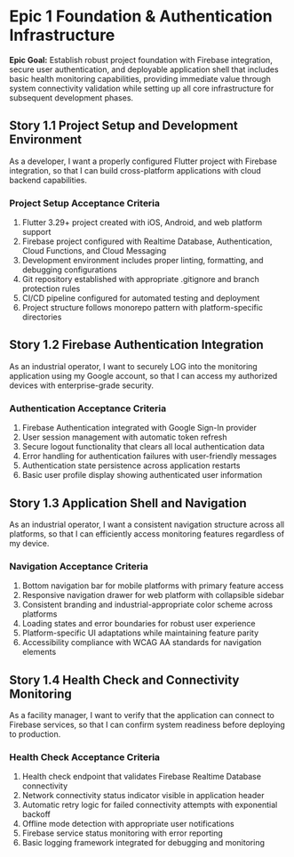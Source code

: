# Epic 1 Foundation & Authentication Infrastructure

**Epic Goal:** Establish robust project foundation with Firebase integration, secure user authentication, and deployable application shell that includes basic health monitoring capabilities, providing immediate value through system connectivity validation while setting up all core infrastructure for subsequent development phases.

## Story 1.1 Project Setup and Development Environment

As a developer,
I want a properly configured Flutter project with Firebase integration,
so that I can build cross-platform applications with cloud backend capabilities.

### Project Setup Acceptance Criteria

1. Flutter 3.29+ project created with iOS, Android, and web platform support
2. Firebase project configured with Realtime Database, Authentication, Cloud Functions, and Cloud Messaging
3. Development environment includes proper linting, formatting, and debugging configurations
4. Git repository established with appropriate .gitignore and branch protection rules
5. CI/CD pipeline configured for automated testing and deployment
6. Project structure follows monorepo pattern with platform-specific directories

## Story 1.2 Firebase Authentication Integration

As an industrial operator,
I want to securely LOG into the monitoring application using my Google account,
so that I can access my authorized devices with enterprise-grade security.

### Authentication Acceptance Criteria

1. Firebase Authentication integrated with Google Sign-In provider
2. User session management with automatic token refresh
3. Secure logout functionality that clears all local authentication data
4. Error handling for authentication failures with user-friendly messages
5. Authentication state persistence across application restarts
6. Basic user profile display showing authenticated user information

## Story 1.3 Application Shell and Navigation

As an industrial operator,
I want a consistent navigation structure across all platforms,
so that I can efficiently access monitoring features regardless of my device.

### Navigation Acceptance Criteria

1. Bottom navigation bar for mobile platforms with primary feature access
2. Responsive navigation drawer for web platform with collapsible sidebar
3. Consistent branding and industrial-appropriate color scheme across platforms
4. Loading states and error boundaries for robust user experience
5. Platform-specific UI adaptations while maintaining feature parity
6. Accessibility compliance with WCAG AA standards for navigation elements

## Story 1.4 Health Check and Connectivity Monitoring

As a facility manager,
I want to verify that the application can connect to Firebase services,
so that I can confirm system readiness before deploying to production.

### Health Check Acceptance Criteria

1. Health check endpoint that validates Firebase Realtime Database connectivity
2. Network connectivity status indicator visible in application header
3. Automatic retry logic for failed connectivity attempts with exponential backoff
4. Offline mode detection with appropriate user notifications
5. Firebase service status monitoring with error reporting
6. Basic logging framework integrated for debugging and monitoring
